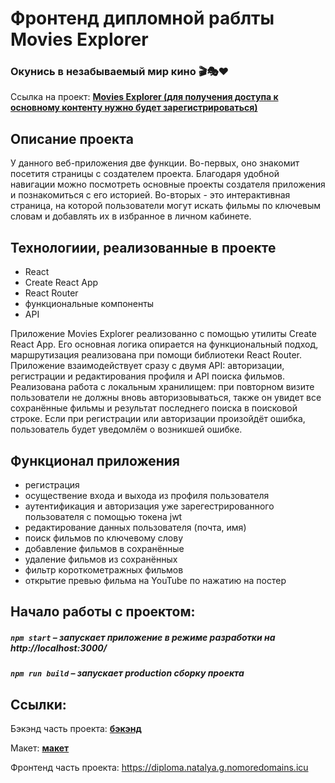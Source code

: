 # Фронтенд дипломной раблты Movies Explorer

### Окунись в незабываемый мир кино :clapper::performing_arts::heart:
Ссылка на проект: **[Movies Explorer (для получения доступа к основному контенту нужно будет зарегистрироваться)](https://diploma.natalya.g.nomoredomains.icu/movies)**

## Описание проекта 
У данного веб-приложения две функции. Во-первых, оно знакомит посетитя страницы с создателем проекта. Благодаря удобной навигации можно посмотреть основные проекты создателя приложения и познакомиться с его историей. Во-вторых - это интерактивная страница, на которой пользователи могут искать фильмы по ключевым словам и добавлять их в избранное в личном кабинете.

## Технологиии, реализованные в проекте

* React
* Create React App
* React Router
* функциональные компоненты
* API

Приложение Movies Explorer реализованно с помощью утилиты Create React App. Его основная логика опирается на функциональный подход, маршрутизация реализована при помощи библиотеки React Router. Приложение взаимодействует сразу с двумя API: авторизации, регистрации и редактирования профиля и API поиска фильмов. Реализована работа с локальным хранилищем: при повторном визите пользователи не должны вновь авторизовываться, также он увидет все сохранённые фильмы и результат последнего поиска в поисковой строке. Если при регистрации или авторизации произойдёт ошибка, пользователь будет уведомлём о возникшей ошибке.

## Функционал приложения 

* регистрация
* осуществение входа и выхода из профиля пользователя
* аутентификация и авторизация уже зарегестрированного пользователя с помощью токена jwt
* редактирование данных пользователя (почта, имя)
* поиск фильмов по ключевому слову
* добавление фильмов в сохранённые
* удаление фильмов из сохранённых
* фильтр короткометражных фильмов
* открытие превью фильма на YouTube  по нажатию на постер 

## Начало работы с проектом:  
##### `npm start` – запускает приложение в режиме разработки на http://localhost:3000/
##### `npm run build` – запускает production сборку проекта


## Ссылки:

Бэкэнд часть проекта: **[бэкэнд](https://github.com/NatalyaG07/movies-explorer-api)**

Макет: **[макет](https://drive.google.com/drive/folders/1c-ToMGDnOVzNocbNd8shQxuc_N7huJUO?usp=sharing)**

Фронтенд часть проекта: https://diploma.natalya.g.nomoredomains.icu

